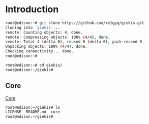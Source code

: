 # Introduction

```sh
root@edison:~# git clone https://github.com/xe1gyq/giekis.git
Cloning into 'giekis'...
remote: Counting objects: 4, done.
remote: Compressing objects: 100% (4/4), done.
remote: Total 4 (delta 0), reused 0 (delta 0), pack-reused 0
Unpacking objects: 100% (4/4), done.
Checking connectivity... done.
root@edison:~# 
```

```sh
root@edison:~# cd giekis/
root@edison:~/giekis# 
```

## Core

[Core](https://xe1gyq.gitbooks.io/core/content/)


```sh
root@edison:~/giekis# ls
LICENSE  README.md  core
root@edison:~/giekis# 
```

```sh
```

```sh
```

```sh
```

```sh
```

```sh
```

```sh
```

